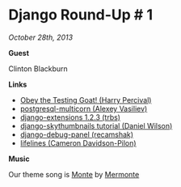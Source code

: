 # Django Round-Up # 1

*October 28th, 2013*


**Guest**

Clinton Blackburn

**Links**

* [Obey the Testing Goat! (Harry Percival)](http://www.obeythetestinggoat.com/)
* [postgresql-multicorn (Alexey Vasiliev)](http://leopard.in.ua/2013/09/28/postgresql-multicorn/)
* [django-extensions 1.2.3 (trbs)](http://trbs.net/blog/2013/10/17/django-extensions-123/)
* [django-skythumbnails tutorial (Daniel Wilson)](http://concentricsky.com/blog/2014/jul/django-skythumbnails-tutorial)
* [django-debug-panel (recamshak)](https://github.com/recamshak/django-debug-panel)
* [lifelines (Cameron Davidson-Pilon)](https://github.com/CamDavidsonPilon/lifelines)

**Music**

Our theme song is [Monte](http://freemusicarchive.org/music/Mermonte/Mermonte/Mermonte_-_Monte) by [Mermonte](http://mermonte.com/)
